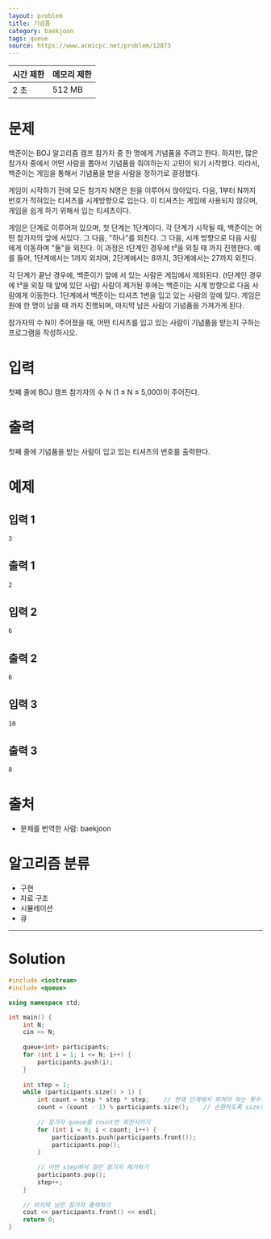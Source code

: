 ```yaml
---
layout: problem
title: 기념품
category: baekjoon
tags: queue
source: https://www.acmicpc.net/problem/12873
---
```


| 시간 제한 | 메모리 제한 |
| --- | --- |
| 2 초 | 512 MB |

# 문제

백준이는 BOJ 알고리즘 캠프 참가자 중 한 명에게 기념품을 주려고 한다. 하지만, 많은 참가자 중에서 어떤 사람을 뽑아서 기념품을 줘야하는지 고민이 되기 시작했다. 따라서, 백준이는 게임을 통해서 기념품을 받을 사람을 정하기로 결정했다.

게임이 시작하기 전에 모든 참가자 N명은 원을 이루어서 앉아있다. 다음, 1부터 N까지 번호가 적혀있는 티셔츠를 시계방향으로 입는다. 이 티셔츠는 게임에 사용되지 않으며, 게임을 쉽게 하기 위해서 입는 티셔츠이다.

게임은 단계로 이루어져 있으며, 첫 단계는 1단계이다. 각 단계가 시작될 때, 백준이는 어떤 참가자의 앞에 서있다. 그 다음, "하나"를 외친다. 그 다음, 시계 방향으로 다음 사람에게 이동하며 "둘"을 외친다. 이 과정은 t단계인 경우에 t³을 외칠 때 까지 진행한다. 예를 들어, 1단계에서는 1까지 외치며, 2단계에서는 8까지, 3단계에서는 27까지 외친다.

각 단계가 끝난 경우에, 백준이가 앞에 서 있는 사람은 게임에서 제외된다. (t단계인 경우에 t³을 외칠 때 앞에 있던 사람) 사람이 제거된 후에는 백준이는 시계 방향으로 다음 사람에게 이동한다. 1단계에서 백준이는 티셔츠 1번을 입고 있는 사람의 앞에 있다. 게임은 원에 한 명이 남을 때 까지 진행되며, 마지막 남은 사람이 기념품을 가져가게 된다.

참가자의 수 N이 주어졌을 때, 어떤 티셔츠를 입고 있는 사람이 기념품을 받는지 구하는 프로그램을 작성하시오.

# 입력

첫째 줄에 BOJ 캠프 참가자의 수 N (1 ≤ N ≤ 5,000)이 주어진다.

# 출력

첫째 줄에 기념품을 받는 사람이 입고 있는 티셔츠의 번호를 출력한다.

# 예제

## 입력 1

```txt
3
```

## 출력 1

```txt
2
```

## 입력 2

```txt
6
```

## 출력 2

```txt
6
```

## 입력 3

```txt
10
```

## 출력 3

```txt
8
```

# 출처

- 문제를 번역한 사람: baekjoon

# 알고리즘 분류

- 구현
- 자료 구조
- 시뮬레이션
- 큐

---

# Solution

```cpp
#include <iostream>
#include <queue>

using namespace std;

int main() {
    int N;
    cin >> N;
    
    queue<int> participants;
    for (int i = 1; i <= N; i++) {
        participants.push(i);
    }
    
    int step = 1;
    while (participants.size() > 1) {
        int count = step * step * step;    // 현재 단계에서 외쳐야 하는 횟수
        count = (count - 1) % participants.size();    // 순환하도록 size로 나누기
        
        // 참가자 queue를 count번 회전시키기
        for (int i = 0; i < count; i++) {
            participants.push(participants.front());
            participants.pop();
        }
        
        // 이번 step에서 걸린 참가자 제거하기
        participants.pop();
        step++;
    }
    
    // 마지막 남은 참가자 출력하기
    cout << participants.front() << endl;
    return 0;
}
```
